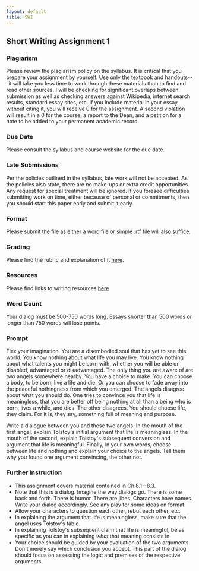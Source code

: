 ```yaml
---
layout: default
title: SWI
---
```


## Short Writing Assignment 1

### Plagiarism

Please review the plagiarism policy on the syllabus. It is critical that you prepare your assignment by yourself. Use only the textbook and handouts---it will take you less time to work through these materials than to find and read other sources. I will be checking for significant overlaps between submission as well as checking answers against Wikipedia, internet search results, standard essay sites, etc. If you include material in your essay without citing it, you will receive 0 for the assignment. A second violation will result in a 0 for the course, a report to the Dean, and a petition for a note to be added to your permanent academic record. 

### Due Date
Please consult the syllabus and course website for the due date.

### Late Submissions

Per the policies outlined in the syllabus, late work will not be accepted. As the policies also state, there are no make-ups or extra credit opportunities. Any request for special treatment will be ignored. If you foresee difficulties submitting work on time, either because of personal or commitments, then you should start this paper early and submit it early. 

### Format
Please submit the file as either a word file or simple .rtf file will also suffice.

### Grading
Please find the rubric and explanation of it [here](/Teaching/Grading/).

### Resources
Please find links to writing resources [here](/Teaching/Resources/)

### Word Count

Your dialog must be 500-750 words long. Essays shorter than 500 words or longer than 750 words will lose points. 

### Prompt 

Flex your imagination. You are a disembodied soul that has yet to see this world. You know nothing about what life you may live. You know nothing about what talents you might be born with, whether you will be able or disabled, advantaged or disadvantaged. The only thing you are aware of are two angels somewhere nearby. You have a choice to make. You can choose a body, to be born, live a life and die. Or you can choose to fade away into the peaceful nothingness from which you emerged. The angels disagree about what you should do. One tries to convince you that life is meaningless, that you are better off being nothing at all than a being who is born, lives a while, and dies. The other disagrees. You should choose life, they claim. For it is, they say, something full of meaning and purpose. 

Write a dialogue between you and these two angels. In the mouth of the first angel, explain Tolstoy's initial argument that life is meaningless. In the mouth of the second, explain Tolstoy's subsequent conversion and argument that life is meaningful. Finally, in your own words, choose between life and nothing and explain your choice to the angels. Tell them why you found one argument convincing, the other not. 


### Further Instruction

+ This assignment covers material contained in Ch.8.1--8.3.
+ Note that this is a dialog. Imagine the way dialogs go. There is some back and forth. There is humor. There are jibes. Characters have names. Write your dialog accordingly. See any play for some ideas on format. 
+ Allow your characters to question each other, rebut each other, etc.
+ In explaining the argument that life is meaningless, make sure that the angel uses Tolstoy's fable. 
+ In explaining Tolstoy's subsequent claim that life is meaningful, be as specific as you can in explaining *what* that meaning consists in. 
+ Your choice should be guided by your evaluation of the two arguments. Don't merely say which conclusion you accept. This part of the dialog should focus on assessing the logic and premises of the respective arguments.   




